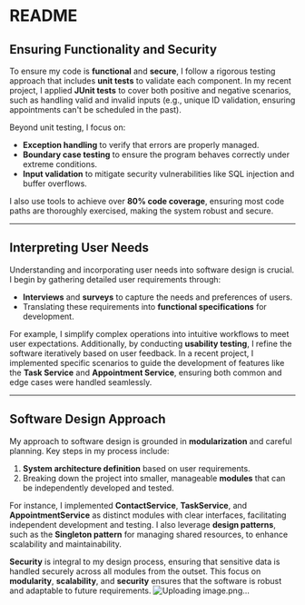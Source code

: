 # README

## Ensuring Functionality and Security

To ensure my code is **functional** and **secure**, I follow a rigorous testing approach that includes **unit tests** to validate each component. In my recent project, I applied **JUnit tests** to cover both positive and negative scenarios, such as handling valid and invalid inputs (e.g., unique ID validation, ensuring appointments can't be scheduled in the past). 

Beyond unit testing, I focus on:

- **Exception handling** to verify that errors are properly managed.
- **Boundary case testing** to ensure the program behaves correctly under extreme conditions.
- **Input validation** to mitigate security vulnerabilities like SQL injection and buffer overflows.

I also use tools to achieve over **80% code coverage**, ensuring most code paths are thoroughly exercised, making the system robust and secure.

---

## Interpreting User Needs

Understanding and incorporating user needs into software design is crucial. I begin by gathering detailed user requirements through:

- **Interviews** and **surveys** to capture the needs and preferences of users.
- Translating these requirements into **functional specifications** for development.

For example, I simplify complex operations into intuitive workflows to meet user expectations. Additionally, by conducting **usability testing**, I refine the software iteratively based on user feedback. In a recent project, I implemented specific scenarios to guide the development of features like the **Task Service** and **Appointment Service**, ensuring both common and edge cases were handled seamlessly.

---

## Software Design Approach

My approach to software design is grounded in **modularization** and careful planning. Key steps in my process include:

1. **System architecture definition** based on user requirements.
2. Breaking down the project into smaller, manageable **modules** that can be independently developed and tested.

For instance, I implemented **ContactService**, **TaskService**, and **AppointmentService** as distinct modules with clear interfaces, facilitating independent development and testing. I also leverage **design patterns**, such as the **Singleton pattern** for managing shared resources, to enhance scalability and maintainability.

**Security** is integral to my design process, ensuring that sensitive data is handled securely across all modules from the outset. This focus on **modularity**, **scalability**, and **security** ensures that the software is robust and adaptable to future requirements.
![Uploading image.png…]()

